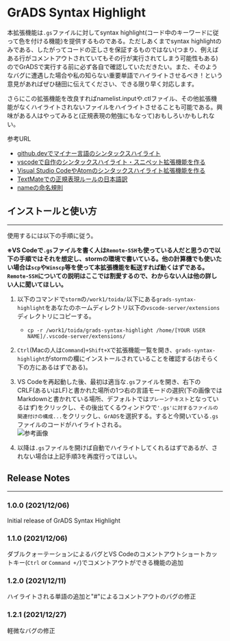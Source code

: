 # GrADS Syntax Highlight

本拡張機能は`.gs`ファイルに対してsyntax highlight(コード中のキーワードに従って色を付ける機能)を提供するものである。ただしあくまでsyntax highlightのみである、したがってコードの正しさを保証するものではない(つまり、例えばある行がコメントアウトされていてもその行が実行されてしまう可能性もある)のでGrADSで実行する前に必ず各自で確認していただきたい。また、そのようなバグに遭遇した場合や私の知らない重要単語でハイライトさせるべき！という意見があればぜひ樋田に伝えてください、できる限り早く対応します。

さらにこの拡張機能を改良すればnamelist.inputや.ctlファイル、その他拡張機能がなくハイライトされないファイルをハイライトさせることも可能である。興味がある人はやってみると(正規表現の勉強にもなって)おもしろいかもしれない。

参考URL

* [github.devでマイナー言語のシンタックスハイライト](https://www.slideshare.net/kyusque/vscode-conference-japan-2021-kyusque)
* [vscodeで自作のシンタックスハイライト・スニペット拡張機能を作る](https://qiita.com/OrukRed/items/03f0e38e0f8553ee35d2#%E6%8B%A1%E5%BC%B5%E6%A9%9F%E8%83%BD%E3%82%92%E5%8F%96%E3%82%8A%E8%BE%BC%E3%82%80)
* [Visual Studio CodeやAtomのシンタックスハイライト拡張機能を作る](https://qiita.com/maxfie1d/items/51af2984b7a628c41a94)
* [TextMateでの正規表現ルールの日本語訳](https://macromates.com/manual/ja/regular_expressions)
* [nameの命名規則](https://macromates.com/manual/en/language_grammars)

## インストールと使い方

---

使用するには以下の手順に従う。

**※VS Codeで`.gs`ファイルを書く人は`Remote-SSH`も使っている人だと思うので以下の手順ではそれを想定し、stormの環境で書いている。他の計算機でも使いたい場合は`scp`や`Winscp`等を使って本拡張機能を転送すれば動くはずである。`Remote-SSH`についての説明はここでは割愛するので、わからない人は他の詳しい人に聞いてほしい。**

1. 以下のコマンドで`storm`の`/work1/toida/`以下にある`grads-syntax-highlight`をあなたのホームディレクトリ以下の`vscode-server/extensions`ディレクトリにコピーする。
   * `cp -r /work1/toida/grads-syntax-highlight /home/[YOUR USER NAME]/.vscode-server/extensions/`

2. `Ctrl`(Macの人は`Command`)`+Shift+X`で拡張機能一覧を開き、`grads-syntax-highlight`がstormの欄にインストールされていることを確認する(おそらく下の方にあるはずである)。

3. VS Codeを再起動した後、最初は適当な`.gs`ファイルを開き、右下のCRLF(あるいはLF)と書かれた場所の1つ右の言語モードの選択(下の画像ではMarkdownと書かれている場所、デフォルトでは`プレーンテキスト`となっているはず)をクリックし、その後出てくるウィンドウで`'.gs'に対するファイルの関連付けの構成...`をクリックし、`GrADS`を選択する。すると今開いている`.gs`ファイルのコードがハイライトされる。<br>
   ![参考画像](https://user-images.githubusercontent.com/76525239/144768604-86f39a7a-2f8f-4262-94b4-72cb29d572ed.png)

4. 以降は`.gs`ファイルを開けば自動でハイライトしてくれるはずであるが、されない場合は上記手順3を再度行ってほしい。

## Release Notes

---

### 1.0.0 (2021/12/06)

Initial release of GrADS Syntax Highlight

### 1.1.0 (2021/12/06)

ダブルクォーテーションによるバグとVS Codeのコメントアウトショートカットキー(`Ctrl` or `Command +/`)でコメントアウトができる機能の追加

### 1.2.0 (2021/12/11)

ハイライトされる単語の追加と"#"によるコメントアウトのバグの修正

### 1.2.1 (2021/12/27)

軽微なバグの修正
